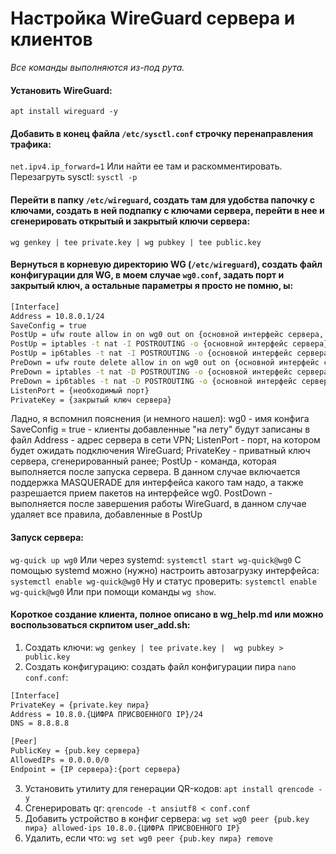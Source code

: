 # Настройка WireGuard сервера и клиентов

*Все команды выполняются из-под рута.*

#### Установить WireGuard:
```apt install wireguard -y```

#### Добавить в конец файла ```/etc/sysctl.conf``` строчку перенаправления трафика:
```net.ipv4.ip_forward=1```
Или найти ее там и раскомментировать.
Перезагруть sysctl:
```sysctl -p```

#### Перейти в папку ```/etc/wireguard```, создать там для удобства папочку с ключами, создать в ней подпапку с ключами сервера, перейти в нее и сгенерировать открытый и закрытый ключи сервера:
```wg genkey | tee private.key | wg pubkey | tee public.key```

#### Вернуться в корневую директорию WG (```/etc/wireguard```), создать файл конфигурации для WG, в моем случае ```wg0.conf```, задать порт и закрытый ключ, а остальные параметры я просто не помню, ы:
```bash
[Interface]
Address = 10.8.0.1/24
SaveConfig = true
PostUp = ufw route allow in on wg0 out on {основной интерфейс сервера, на который всё приходит и с которго будет уходить}
PostUp = iptables -t nat -I POSTROUTING -o {основной интерфейс сервера} -j MASQUERADE
PostUp = ip6tables -t nat -I POSTROUTING -o {основной интерфейс сервера} -j MASQUERADE
PreDown = ufw route delete allow in on wg0 out on {основной интерфейс сервера}
PreDown = iptables -t nat -D POSTROUTING -o {основной интерфейс сервера} -j MASQUERADE
PreDown = ip6tables -t nat -D POSTROUTING -o {основной интерфейс сервера} -j MASQUERADE
ListenPort = {необходимый порт}
PrivateKey = {закрытый ключ сервера}
```

Ладно, я вспомнил пояснения (и немного нашел):
wg0 - имя конфига
SaveConfig = true - клиенты добавленные "на лету" будут записаны в файл
Address - адрес сервера в сети VPN;
ListenPort - порт, на котором будет ожидать подключения WireGuard;
PrivateKey - приватный ключ сервера, сгенерированный ранее;
PostUp - команда, которая выполняется после запуска сервера. В данном случае включается поддержка MASQUERADE для интерфейса какого там надо, а также разрешается прием пакетов на интерфейсе wg0.
PostDown - выполняется после завершения работы WireGuard, в данном случае удаляет все правила, добавленные в PostUp

#### Запуск сервера:
```wg-quick up wg0```
Или через systemd:
```systemctl start wg-quick@wg0```
С помощью systemd можно (нужно) настроить автозагрузку интерфейса:
```systemctl enable wg-quick@wg0```
Ну и статус проверить:
```systemctl enable wg-quick@wg0```
Или при помощи команды ```wg show```.

#### Короткое создание клиента, полное описано в wg_help.md или можно воспользоваться скрпитом user_add.sh:
1. Создать ключи:
```wg genkey | tee private.key |  wg pubkey > public.key```
2. Создать конфигурацию:
создать файл конфигурации пира ```nano conf.conf```:
```bash
[Interface]
PrivateKey = {private.key пира}
Address = 10.8.0.{ЦИФРА ПРИСВОЕННОГО IP}/24
DNS = 8.8.8.8

[Peer]
PublicKey = {pub.key сервера}
AllowedIPs = 0.0.0.0/0
Endpoint = {IP сервера}:{port сервера}
```
3. Установить утилиту для генерации QR-кодов:
```apt install qrencode -y```
4. Сгенерировать qr:
```qrencode -t ansiutf8 < conf.conf```
5. Добавить устройство в конфиг сервера:
```wg set wg0 peer {pub.key пира} allowed-ips 10.8.0.{ЦИФРА ПРИСВОЕННОГО IP}```
6. Удалить, если что:
```wg set wg0 peer {pub.key пира} remove```
